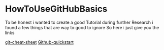 # HowToUseGitHubBasics

To be honest i wanted to create a good Tutorial during further Research i found a few things that are way to good to ignore 
So here i just give you the links 

[git-cheat-sheet](https://training.github.com/)
[Github-quickstart](https://docs.github.com/en/get-started/quickstart/hello-world)
